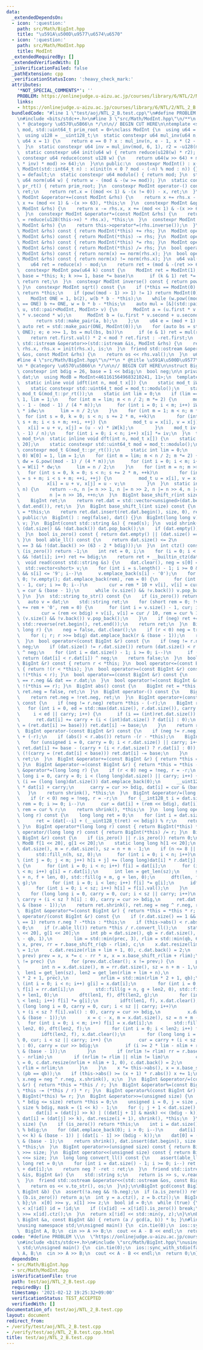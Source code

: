 ```yaml
---
data:
  _extendedDependsOn:
  - icon: ':question:'
    path: src/Math/BigInt.hpp
    title: "\u591A\u500D\u9577\u6574\u6570"
  - icon: ':question:'
    path: src/Math/ModInt.hpp
    title: ModInt
  _extendedRequiredBy: []
  _extendedVerifiedWith: []
  _isVerificationFailed: false
  _pathExtension: cpp
  _verificationStatusIcon: ':heavy_check_mark:'
  attributes:
    '*NOT_SPECIAL_COMMENTS*': ''
    PROBLEM: https://onlinejudge.u-aizu.ac.jp/courses/library/6/NTL/2/NTL_2_B
    links:
    - https://onlinejudge.u-aizu.ac.jp/courses/library/6/NTL/2/NTL_2_B
  bundledCode: "#line 1 \"test/aoj/NTL_2_B.test.cpp\"\n#define PROBLEM \\\n  \"https://onlinejudge.u-aizu.ac.jp/courses/library/6/NTL/2/NTL_2_B\"\
    \n#include <bits/stdc++.h>\n#line 3 \"src/Math/ModInt.hpp\"\n/**\n * @title ModInt\n\
    \ * @category \u6570\u5B66\n */\n\n// BEGIN CUT HERE\n\ntemplate <std::uint64_t\
    \ mod, std::uint64_t prim_root = 0>\nclass ModInt {\n  using u64 = std::uint64_t;\n\
    \  using u128 = __uint128_t;\n  static constexpr u64 mul_inv(u64 n, int e = 6,\
    \ u64 x = 1) {\n    return e == 0 ? x : mul_inv(n, e - 1, x * (2 - x * n));\n\
    \  }\n  static constexpr u64 inv = mul_inv(mod, 6, 1), r2 = -u128(mod) % mod;\n\
    \  static constexpr u64 init(u64 w) { return reduce(u128(w) * r2); }\n  static\
    \ constexpr u64 reduce(const u128 w) {\n    return u64(w >> 64) + mod - ((u128(u64(w)\
    \ * inv) * mod) >> 64);\n  }\n\n public:\n  constexpr ModInt() : x(0) {}\n  constexpr\
    \ ModInt(std::int64_t n) : x(init(n < 0 ? mod - (-n) % mod : n)) {}\n  ~ModInt()\
    \ = default;\n  static constexpr u64 modulo() { return mod; }\n  static constexpr\
    \ u64 norm(u64 w) { return w - (mod & -(w >= mod)); }\n  static constexpr u64\
    \ pr_rt() { return prim_root; }\n  constexpr ModInt operator-() const {\n    ModInt\
    \ ret;\n    return ret.x = ((mod << 1) & -(x != 0)) - x, ret;\n  }\n  constexpr\
    \ ModInt &operator+=(const ModInt &rhs) {\n    return x += rhs.x - (mod << 1),\
    \ x += (mod << 1) & -(x >> 63), *this;\n  }\n  constexpr ModInt &operator-=(const\
    \ ModInt &rhs) {\n    return x -= rhs.x, x += (mod << 1) & -(x >> 63), *this;\n\
    \  }\n  constexpr ModInt &operator*=(const ModInt &rhs) {\n    return this->x\
    \ = reduce(u128(this->x) * rhs.x), *this;\n  }\n  constexpr ModInt &operator/=(const\
    \ ModInt &rhs) {\n    return this->operator*=(rhs.inverse());\n  }\n  ModInt operator+(const\
    \ ModInt &rhs) const { return ModInt(*this) += rhs; }\n  ModInt operator-(const\
    \ ModInt &rhs) const { return ModInt(*this) -= rhs; }\n  ModInt operator*(const\
    \ ModInt &rhs) const { return ModInt(*this) *= rhs; }\n  ModInt operator/(const\
    \ ModInt &rhs) const { return ModInt(*this) /= rhs; }\n  bool operator==(const\
    \ ModInt &rhs) const { return norm(x) == norm(rhs.x); }\n  bool operator!=(const\
    \ ModInt &rhs) const { return norm(x) != norm(rhs.x); }\n  u64 val() const {\n\
    \    u64 ret = reduce(x) - mod;\n    return ret + (mod & -(ret >> 63));\n  }\n\
    \  constexpr ModInt pow(u64 k) const {\n    ModInt ret = ModInt(1);\n    for (ModInt\
    \ base = *this; k; k >>= 1, base *= base)\n      if (k & 1) ret *= base;\n   \
    \ return ret;\n  }\n  constexpr ModInt inverse() const { return pow(mod - 2);\
    \ }\n  constexpr ModInt sqrt() const {\n    if (*this == ModInt(0) || mod == 2)\
    \ return *this;\n    if (pow((mod - 1) >> 1) != 1) return ModInt(0);  // no solutions\n\
    \    ModInt ONE = 1, b(2), w(b * b - *this);\n    while (w.pow((mod - 1) >> 1)\
    \ == ONE) b += ONE, w = b * b - *this;\n    auto mul = [&](std::pair<ModInt, ModInt>\
    \ u, std::pair<ModInt, ModInt> v) {\n      ModInt a = (u.first * v.first + u.second\
    \ * v.second * w);\n      ModInt b = (u.first * v.second + u.second * v.first);\n\
    \      return std::make_pair(a, b);\n    };\n    u64 e = (mod + 1) >> 1;\n   \
    \ auto ret = std::make_pair(ONE, ModInt(0));\n    for (auto bs = std::make_pair(b,\
    \ ONE); e; e >>= 1, bs = mul(bs, bs))\n      if (e & 1) ret = mul(ret, bs);\n\
    \    return ret.first.val() * 2 < mod ? ret.first : -ret.first;\n  }\n  friend\
    \ std::istream &operator>>(std::istream &is, ModInt &rhs) {\n    return is >>\
    \ rhs.x, rhs.x = init(rhs.x), is;\n  }\n  friend std::ostream &operator<<(std::ostream\
    \ &os, const ModInt &rhs) {\n    return os << rhs.val();\n  }\n  u64 x;\n};\n\
    #line 4 \"src/Math/BigInt.hpp\"\n/**\n * @title \u591A\u500D\u9577\u6574\u6570\
    \n * @category \u6570\u5B66\n */\n\n// BEGIN CUT HERE\n\nstruct BigInt {\n  static\
    \ constexpr int bdig = 26, base = 1 << bdig;\n  bool neg;\n\n private:\n  std::vector<unsigned>\
    \ dat;\n  using ModB = ModInt<4611615649683210241, 11>;\n  template <class mod_t>\n\
    \  static inline void idft(int n, mod_t x[]) {\n    static mod_t iW[1 << 20];\n\
    \    static constexpr std::uint64_t mod = mod_t::modulo();\n    static constexpr\
    \ mod_t G(mod_t::pr_rt());\n    static int lim = 0;\n    if (lim == 0) iW[0] =\
    \ 1, lim = 1;\n    for (int m = lim; m < n / 2; m *= 2) {\n      mod_t idw = G.pow(mod\
    \ - 1 - (mod - 1) / (4 * m));\n      for (int i = 0; i < m; i++) iW[m + i] = iW[i]\
    \ * idw;\n      lim = n / 2;\n    }\n    for (int m = 1; m < n; m *= 2)\n    \
    \  for (int s = 0, k = 0; s < n; s += 2 * m, ++k)\n        for (int i = s, j =\
    \ s + m; i < s + m; ++i, ++j) {\n          mod_t u = x[i], v = x[j];\n       \
    \   x[i] = u + v, x[j] = (u - v) * iW[k];\n        }\n    mod_t iv(mod - (mod\
    \ - 1) / n);\n    for (int i = 0; i < n; i++) x[i] *= iv;\n  }\n  template <class\
    \ mod_t>\n  static inline void dft(int n, mod_t x[]) {\n    static mod_t W[1 <<\
    \ 20];\n    static constexpr std::uint64_t mod = mod_t::modulo();\n    static\
    \ constexpr mod_t G(mod_t::pr_rt());\n    static int lim = 0;\n    if (lim ==\
    \ 0) W[0] = 1, lim = 1;\n    for (int m = lim; m < n / 2; m *= 2) {\n      mod_t\
    \ dw = G.pow((mod - 1) / (4 * m));\n      for (int i = 0; i < m; i++) W[m + i]\
    \ = W[i] * dw;\n      lim = n / 2;\n    }\n    for (int m = n; m >>= 1;)\n   \
    \   for (int s = 0, k = 0; s < n; s += 2 * m, ++k)\n        for (int i = s, j\
    \ = s + m; i < s + m; ++i, ++j) {\n          mod_t u = x[i], v = x[j] * W[k];\n\
    \          x[i] = u + v, x[j] = u - v;\n        }\n  }\n  static inline int get_len(int\
    \ n) {\n    return --n, n |= n >> 1, n |= n >> 2, n |= n >> 4, n |= n >> 8,\n\
    \           n |= n >> 16, ++n;\n  }\n  BigInt base_shift_r(int size) const {\n\
    \    BigInt ret;\n    return ret.dat = std::vector<unsigned>(dat.begin() + size,\
    \ dat.end()), ret;\n  }\n  BigInt base_shift_l(int size) const {\n    BigInt ret\
    \ = *this;\n    return ret.dat.insert(ret.dat.begin(), size, 0), ret;\n  }\n\n\
    \ public:\n  BigInt() : neg(false), dat() {}\n  BigInt(long long v) { *this =\
    \ v; }\n  BigInt(const std::string &s) { read(s); }\n  void shrink() {\n    while\
    \ (dat.size() && !dat.back()) dat.pop_back();\n    if (dat.empty()) neg = false;\n\
    \  }\n  bool is_zero() const { return dat.empty() || (dat.size() == 1 && !dat[0]);\
    \ }\n  bool able_ll() const {\n    return dat.size() <= 2\n           || (dat.size()\
    \ == 3 && !(dat.back() >> (63 - 2 * bdig)));\n  }\n  int ctz() const {\n    if\
    \ (is_zero()) return -1;\n    int ret = 0, i;\n    for (i = 0; i < (int)dat.size()\
    \ && !dat[i]; i++) ret += bdig;\n    return ret + __builtin_ctz(dat[i]);\n  }\n\
    \  void read(const std::string &s) {\n    dat.clear(), neg = s[0] == '-';\n  \
    \  std::vector<short> v;\n    for (int i = s.length() - 1; i >= 0 && '0' <= s[i]\
    \ && s[i] <= '9'; i--)\n      v.emplace_back(s[i] - '0');\n    for (int rem =\
    \ 0; !v.empty(); dat.emplace_back(rem), rem = 0) {\n      for (int i = v.size()\
    \ - 1, cur; i >= 0; i--)\n        cur = rem * 10 + v[i], v[i] = cur >> bdig, rem\
    \ = cur & (base - 1);\n      while (v.size() && !v.back()) v.pop_back();\n   \
    \ }\n  }\n  std::string to_str() const {\n    if (is_zero()) return \"0\";\n \
    \   auto v = dat;\n    std::string ret;\n    for (short rem = 0; !v.empty(); ret\
    \ += rem + '0', rem = 0) {\n      for (int i = v.size() - 1, cur; i >= 0; i--)\n\
    \        cur = (rem << bdig) + v[i], v[i] = cur / 10, rem = cur % 10;\n      while\
    \ (v.size() && !v.back()) v.pop_back();\n    }\n    if (neg) ret += '-';\n   \
    \ std::reverse(ret.begin(), ret.end());\n    return ret;\n  }\n  BigInt &operator=(long\
    \ long r) {\n    neg = false, dat.clear();\n    if (r < 0) neg = true, r = -r;\n\
    \    for (; r; r >>= bdig) dat.emplace_back(r & (base - 1));\n    return *this;\n\
    \  }\n  bool operator<(const BigInt &r) const {\n    if (neg != r.neg) return\
    \ neg;\n    if (dat.size() != r.dat.size()) return (dat.size() < r.dat.size())\
    \ ^ neg;\n    for (int i = dat.size() - 1; i >= 0; i--)\n      if (dat[i] != r.dat[i])\
    \ return (dat[i] < r.dat[i]) ^ neg;\n    return false;\n  }\n  bool operator>(const\
    \ BigInt &r) const { return r < *this; }\n  bool operator<=(const BigInt &r) const\
    \ { return !(r < *this); }\n  bool operator>=(const BigInt &r) const { return\
    \ !(*this < r); }\n  bool operator==(const BigInt &r) const {\n    return neg\
    \ == r.neg && dat == r.dat;\n  }\n  bool operator!=(const BigInt &r) const { return\
    \ !(*this == r); }\n  BigInt abs() const {\n    BigInt ret = *this;\n    return\
    \ ret.neg = false, ret;\n  }\n  BigInt operator-() const {\n    BigInt ret = *this;\n\
    \    return ret.neg = !ret.neg, ret;\n  }\n  BigInt operator+(const BigInt &r)\
    \ const {\n    if (neg != r.neg) return *this - (-r);\n    BigInt ret = r;\n \
    \   for (int i = 0, ed = std::max(dat.size(), r.dat.size()), carry = 0;\n    \
    \     i < ed || carry; i++) {\n      if (i == (int)ret.dat.size()) ret.dat.emplace_back(0);\n\
    \      ret.dat[i] += carry + (i < (int)dat.size() ? dat[i] : 0);\n      if ((carry\
    \ = (ret.dat[i] >= base))) ret.dat[i] -= base;\n    }\n    return ret;\n  }\n\
    \  BigInt operator-(const BigInt &r) const {\n    if (neg != r.neg) return *this\
    \ + (-r);\n    if (abs() < r.abs()) return -(r - *this);\n    BigInt ret = *this;\n\
    \    for (unsigned i = 0, carry = 0; i < r.dat.size() || carry; i++) {\n     \
    \ ret.dat[i] += base - (carry + (i < r.dat.size() ? r.dat[i] : 0));\n      if\
    \ (!(carry = (ret.dat[i] < base))) ret.dat[i] -= base;\n    }\n    return ret.shrink(),\
    \ ret;\n  }\n  BigInt &operator+=(const BigInt &r) { return *this = *this + r;\
    \ }\n  BigInt &operator-=(const BigInt &r) { return *this = *this - r; }\n  BigInt\
    \ &operator*=(long long r) {\n    if (r < 0) neg = !neg, r = -r;\n    for (long\
    \ long i = 0, carry = 0; i < (long long)dat.size() || carry; i++) {\n      if\
    \ (i == (long long)dat.size()) dat.emplace_back(0);\n      __uint128_t cur = (__uint128_t)r\
    \ * dat[i] + carry;\n      carry = cur >> bdig, dat[i] = cur & (base - 1);\n \
    \   }\n    return shrink(), *this;\n  }\n  BigInt &operator/=(long long r) {\n\
    \    if (r < 0) neg = !neg, r = -r;\n    for (__int128_t i = dat.size() - 1, cur,\
    \ rem = 0; i >= 0; i--)\n      cur = dat[i] + (rem << bdig), dat[i] = cur / r,\
    \ rem = cur % r;\n    return shrink(), *this;\n  }\n  long long operator%(long\
    \ long r) const {\n    long long ret = 0;\n    for (int i = dat.size(); i;)\n\
    \      ret = (dat[--i] + (__uint128_t(ret) << bdig)) % r;\n    return ret;\n \
    \ }\n  BigInt operator*(long long r) const { return BigInt(*this) *= r; }\n  BigInt\
    \ operator/(long long r) const { return BigInt(*this) /= r; }\n  BigInt operator*(const\
    \ BigInt &r) const {\n    if (is_zero() || r.is_zero()) return 0;\n    static\
    \ ModB f[1 << 20], g[1 << 20];\n    static long long h[1 << 20];\n    int n =\
    \ dat.size(), m = r.dat.size(), sz = n + m - 1;\n    if (n <= 8 || m <= 8) {\n\
    \      std::fill_n(h, sz, 0);\n      for (int i = 0; i < n; i++)\n        for\
    \ (int j = 0; j < m; j++) h[i + j] += (long long)dat[i] * r.dat[j];\n    } else\
    \ {\n      for (int i = 0; i < n; i++) f[i] = dat[i];\n      for (int i = 0; i\
    \ < m; i++) g[i] = r.dat[i];\n      int len = get_len(sz);\n      std::fill(f\
    \ + n, f + len, 0), std::fill(g + m, g + len, 0);\n      dft(len, f), dft(len,\
    \ g);\n      for (int i = 0; i < len; i++) f[i] *= g[i];\n      idft(len, f);\n\
    \      for (int i = 0; i < sz; i++) h[i] = f[i].val();\n    }\n    BigInt ret;\n\
    \    for (long long i = 0, carry = 0, cur; i < sz || carry; i++)\n      cur =\
    \ carry + (i < sz ? h[i] : 0), carry = cur >> bdig,\n      ret.dat.emplace_back(cur\
    \ & (base - 1));\n    return ret.shrink(), ret.neg = neg ^ r.neg, ret;\n  }\n\
    \  BigInt &operator*=(const BigInt &r) { return *this = *this * r; }\n  BigInt\
    \ operator/(const BigInt &r) const {\n    if (r.dat.size() == 1 && r.dat.back()\
    \ == 1) return r.neg ? -*this : *this;\n    if (this->abs() < r.abs()) return\
    \ 0;\n    if (r.able_ll()) return *this / r.convert_ll();\n    static ModB f[1\
    \ << 20], g[1 << 20];\n    int pb = dat.size(), qb = r.dat.size(), prec = std::max(pb\
    \ - qb, 1),\n        lim = std::min(prec, 3), rlim = std::min(qb, 6);\n    BigInt\
    \ x, prev, rr = r.base_shift_r(qb - rlim), c;\n    x.dat.resize(lim + 1, 0), x.dat.back()\
    \ = 1;\n    c.dat.resize(rlim + lim + 1, 0), c.dat.back() = 2;\n    while (x !=\
    \ prev) prev = x, x *= c - rr * x, x = x.base_shift_r(lim + rlim);\n    if (lim\
    \ != prec) {\n      for (prev.dat.clear(); x != prev;) {\n        prev = x;\n\
    \        int n = x.dat.size(), m = rr.dat.size(), sz = n + m - 1,\n          \
    \  len1 = get_len(sz), len2 = get_len(rlim + lim + n),\n            nlim = std::min(lim\
    \ * 2 + 1, prec),\n            nrlim = std::min(rlim * 2 + 1, qb);\n        for\
    \ (int i = 0; i < n; i++) g[i] = x.dat[i];\n        for (int i = 0; i < m; i++)\
    \ f[i] = rr.dat[i];\n        std::fill(g + n, g + len2, 0), std::fill(f + m, f\
    \ + len1, 0);\n        dft(len1, f), dft(len2, g);\n        for (int i = 0; i\
    \ < len1; i++) f[i] *= g[i];\n        idft(len1, f), x.dat.clear();\n        for\
    \ (long long i = 0, carry = 0, cur; i < sz || carry; i++)\n          cur = carry\
    \ + (i < sz ? f[i].val() : 0), carry = cur >> bdig,\n          x.dat.emplace_back(cur\
    \ & (base - 1));\n        x = c - x, m = x.dat.size(), sz = n + m - 1;\n     \
    \   for (int i = 0; i < m; i++) f[i] = x.dat[i];\n        std::fill(f + m, f +\
    \ len2, 0), dft(len2, f);\n        for (int i = 0; i < len2; i++) f[i] *= g[i];\n\
    \        idft(len2, f), x.dat.clear();\n        for (long long i = 0, carry =\
    \ 0, cur; i < sz || carry; i++) {\n          cur = carry + (i < sz ? f[i].val()\
    \ : 0), carry = cur >> bdig;\n          if (i >= 2 * lim - nlim + rlim) x.dat.emplace_back(cur\
    \ & (base - 1));\n        }\n        if (nrlim != rlim) rr = r.base_shift_r(qb\
    \ - nrlim);\n        if (nrlim != rlim || nlim != lim)\n          c.dat.back()\
    \ = 0, c.dat.resize(nrlim + nlim + 1, 0), c.dat.back() = 2;\n        lim = nlim,\
    \ rlim = nrlim;\n      }\n    }\n    x *= this->abs(), x = x.base_shift_r(pb +\
    \ (pb == qb));\n    if (this->abs() >= (x + 1) * r.abs()) x += 1;\n    return\
    \ x.neg = neg ^ r.neg, x.shrink(), x;\n  }\n  BigInt &operator/=(const BigInt\
    \ &r) { return *this = *this / r; }\n  BigInt &operator%=(const BigInt &r) { return\
    \ *this -= (*this / r) * r; }\n  BigInt operator%(const BigInt &r) const { return\
    \ BigInt(*this) %= r; }\n  BigInt &operator>>=(unsigned size) {\n    if (dat.size()\
    \ * bdig <= size) return *this = 0;\n    unsigned i = 0, j = size / bdig, k =\
    \ size % bdig, mask = (1 << k) - 1;\n    for (; j + 1 < dat.size(); i++, j++)\n\
    \      dat[i] = (dat[j] >> k) | ((dat[j + 1] & mask) << (bdig - k));\n    return\
    \ dat[i] = (dat[j] >> k), dat.resize(i + 1), shrink(), *this;\n  }\n  BigInt &operator<<=(unsigned\
    \ size) {\n    if (is_zero()) return *this;\n    int i = dat.size(), k = size\
    \ % bdig;\n    for (dat.emplace_back(0); i > 0; i--)\n      dat[i] = ((dat[i]\
    \ << k) & (base - 1)) | (dat[i - 1] >> (bdig - k));\n    dat[0] = (dat[0] << k)\
    \ & (base - 1);\n    return shrink(), dat.insert(dat.begin(), size / bdig, 0),\
    \ *this;\n  }\n  BigInt operator>>(unsigned size) const { return BigInt(*this)\
    \ >>= size; }\n  BigInt operator<<(unsigned size) const { return BigInt(*this)\
    \ <<= size; }\n  long long convert_ll() const {\n    assert(able_ll());\n    long\
    \ long ret = 0;\n    for (int i = dat.size() - 1; i >= 0; i--) ret = (ret << bdig)\
    \ + dat[i];\n    return neg ? -ret : ret;\n  }\n  friend std::istream &operator>>(std::istream\
    \ &is, BigInt &v) {\n    std::string s;\n    return is >> s, v.read(s), is;\n\
    \  }\n  friend std::ostream &operator<<(std::ostream &os, const BigInt &v) {\n\
    \    return os << v.to_str(), os;\n  }\n};\n\nBigInt gcd(const BigInt &a, const\
    \ BigInt &b) {\n  assert(!a.neg && !b.neg);\n  if (a.is_zero()) return b;\n  if\
    \ (b.is_zero()) return a;\n  int y = a.ctz(), z = b.ctz();\n  BigInt x[2] = {a,\
    \ b};\n  x[0] >>= y, x[1] >>= z;\n  bool id = 0;\n  while (true) {\n    if (x[id]\
    \ < x[!id]) id = !id;\n    if ((x[id] -= x[!id]).is_zero()) break;\n    x[id]\
    \ >>= x[id].ctz();\n  }\n  return x[!id] << std::min(y, z);\n}\n\nBigInt lcm(const\
    \ BigInt &a, const BigInt &b) { return (a / gcd(a, b)) * b; }\n#line 5 \"test/aoj/NTL_2_B.test.cpp\"\
    \nusing namespace std;\n\nsigned main() {\n  cin.tie(0);\n  ios::sync_with_stdio(false);\n\
    \  BigInt A, B;\n  cin >> A >> B;\n  cout << A - B << endl;\n  return 0;\n}\n"
  code: "#define PROBLEM \\\n  \"https://onlinejudge.u-aizu.ac.jp/courses/library/6/NTL/2/NTL_2_B\"\
    \n#include <bits/stdc++.h>\n#include \"src/Math/BigInt.hpp\"\nusing namespace\
    \ std;\n\nsigned main() {\n  cin.tie(0);\n  ios::sync_with_stdio(false);\n  BigInt\
    \ A, B;\n  cin >> A >> B;\n  cout << A - B << endl;\n  return 0;\n}"
  dependsOn:
  - src/Math/BigInt.hpp
  - src/Math/ModInt.hpp
  isVerificationFile: true
  path: test/aoj/NTL_2_B.test.cpp
  requiredBy: []
  timestamp: '2021-02-12 19:25:32+09:00'
  verificationStatus: TEST_ACCEPTED
  verifiedWith: []
documentation_of: test/aoj/NTL_2_B.test.cpp
layout: document
redirect_from:
- /verify/test/aoj/NTL_2_B.test.cpp
- /verify/test/aoj/NTL_2_B.test.cpp.html
title: test/aoj/NTL_2_B.test.cpp
---
```

